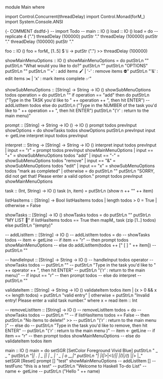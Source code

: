 module Main where


import Control.Concurrent(threadDelay)
import Control.Monad(forM_)
import System.Console.ANSI


{- COMMENT
dsdfd-}
-- import Todo
-- main :: IO ()
load :: IO ()
load = do
    -- replicate 4 (".")
    threadDelay (100000)
    putStr "."
    threadDelay (100000)
    putStr "."
    threadDelay (100000)
    putStr "."

foo :: IO ()
foo = forM_ [1..5] $ \i ->
         putStr (".") >>
         threadDelay (100000)

showMainMenuOptions :: IO ()
showMainMenuOptions = do
    putStrLn ""
    putStrLn "What would you like to do?"
    putStrLn ""
    putStrLn "OPTIONS"
    putStrLn ""
    putStrLn "'+' : add items  🖌  |   '-' : remove items ⛔️"
    putStrLn "'&' : edit items ✂️  |   'x' : mark items complete ✅"


showSubMenuOptions ::  [String] -> String -> IO ()
showSubMenuOptions todos operation = do
    putStrLn ""
    if operation == "add"
        then do putStrLn ("Type in the TASK you'd like to " ++ operation ++ ", then hit ENTER")
                -- addListItem todos
    else do
        putStrLn ("Type in the NUMBER of the task you'd like to " ++ operation ++ ", then hit ENTER")
        putStrLn "('r' : return to the main menu)"

prompt :: [String] -> String -> IO () -> IO ()
prompt todos prevInput showOptions = do
    showTasks todos
    showOptions
    putStrLn prevInput
    input <- getLine
    interpret input todos prevInput


interpret :: String -> [String] -> String -> IO ()
interpret input todos prevInput
    | input == "r" = prompt todos prevInput showMainMenuOptions
    | input == "+" = showSubMenuOptions todos "add"
    | input == "-" = showSubMenuOptions todos "remove"
    | input == "&" = showSubMenuOptions todos "edit"
    | input == "x" = showSubMenuOptions todos "mark as completed"
    | otherwise = do
                    putStrLn ""
                    putStrLn "SORRY, did not get that! Please enter a valid option."
                    prompt todos prevInput showMainMenuOptions

task :: (Int, String) -> IO ()
task (n, item) = putStrLn (show n ++ "" ++ item)

listHasItems :: [String] -> Bool
listHasItems todos
    | length todos > 0 = True
    | otherwise = False

showTasks :: [String] -> IO ()
showTasks todos = do
    putStrLn ""
    putStrLn "MY LIST 📝"
    if listHasItems todos == True
        then mapM_ task (zip [1..] todos)
    else
        putStrLn "(empty)"

-- addListItem :: [String] -> IO ()
-- addListItem todos = do
--     showTasks todos
--     item <- getLine
--     if item == "r"
--         then prompt todos showMainMenuOptions
--     else do addListItem(todos ++ [" [ ] " ++ item])
--     putStrLn ""

-- handleInput :: [String] -> String -> IO ()
-- handleInput todos operator
--     showTasks todos
--     putStrLn ""
--     putStrLn "Type in the task you'd like to " ++ operator ++ ", then hit ENTER"
--     putStrLn "('r' : return to the main menu)"
--     if input == "r"
--         then prompt todos
--     else do interpret
--     putStrLn ""

validateItem :: [String] -> String -> IO ()
validateItem todos item
    | (x > 0 && x <= length todos) = putStrLn "valid entry"
    | otherwise = putStrLn "Invalid entry! Please enter a valid task number."
    where x = read item :: Int

-- removeListItem :: [String] -> IO ()
-- removeListItem todos = do
--     showTasks todos
--     putStrLn ""
--     if listHasItems todos == False
--         then putStrLn "No items to delete!" >>
--              putStrLn "('r' : return to the main menu )"
--     else do
--         putStrLn "Type in the task you'd like to remove, then hit ENTER"
--         putStrLn "('r' : return to the main menu )"
--         item <- getLine
--         if item == "r"
--             then prompt todos showMainMenuOptions
--         else do validateItem todos item

main :: IO ()
main = do
    setSGR [SetColor Foreground Vivid Blue]
    putStrLn "                _ _                  "
    putStrLn "|_| _. _|  _ ||  | _ | \' _  | o __|_"
    putStrLn "| |(_|_>|<(/_||  |(_)|_/(_) |_|_> |_"
    setSGR [Reset]
    prompt [] "test" showMainMenuOptions
    -- addListItem []
    -- testFunc "this is a test"
  -- putStrLn "Welcome to Haskell To-do List"
  -- name <- getLine
  -- putStrLn ("Hello " ++ name)
